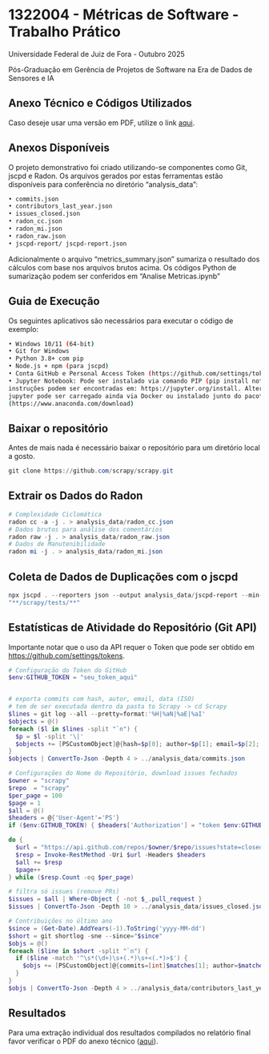 # 1322004 - Métricas de Software - Trabalho Prático

Universidade Federal de Juiz de Fora - Outubro 2025

Pós-Graduação em Gerência de Projetos de Software na Era de Dados de Sensores e IA

## Anexo Técnico e Códigos Utilizados

Caso deseje usar uma versão em PDF, utilize o link [aqui](https://github.com/guilhermercoelho-ctrl/Trabalho-Pos-Metricas/blob/main/1322004-2025.1-A%20-%20Anexo%20T%C3%A9cnico.pdf).

## Anexos Disponíveis

O projeto demonstrativo foi criado utilizando-se componentes como Git, jscpd e Radon.
Os arquivos gerados por estas ferramentas estão disponíveis para conferência no diretório
“analysis_data”:

```bash
• commits.json
• contributors_last_year.json
• issues_closed.json
• radon_cc.json
• radon_mi.json
• radon_raw.json
• jscpd-report/ jscpd-report.json
```

Adicionalmente o arquivo “metrics_summary.json” sumariza o resultado dos cálculos com
base nos arquivos brutos acima. Os códigos Python de sumarização podem ser conferidos
em “Analise Metricas.ipynb”

##  Guia de Execução

Os seguintes aplicativos são necessários para executar o código de exemplo:

```bash
• Windows 10/11 (64-bit)
• Git for Windows
• Python 3.8+ com pip
• Node.js + npm (para jscpd)
• Conta GitHub e Personal Access Token (https://github.com/settings/tokens.)
• Jupyter Notebook: Pode ser instalado via comando PIP (pip install notebook). Mais
instruções podem ser encontradas em: https://jupyter.org/install. Alternativamente o
jupyter pode ser carregado ainda via Docker ou instalado junto do pacote Anaconda
(https://www.anaconda.com/download)
```

## Baixar o repositório

Antes de mais nada é necessário baixar o repositório para um diretório local a gosto.

```powershell
git clone https://github.com/scrapy/scrapy.git
```


## Extrair os Dados do Radon

```powershell
# Complexidade Ciclomática
radon cc -a -j . > analysis_data/radon_cc.json
# Dados brutos para análise dos comentários
radon raw -j . > analysis_data/radon_raw.json
# Dados de Manutenibilidade
radon mi -j . > analysis_data/radon_mi.json
```

## Coleta de Dados de Duplicações com o jscpd

```powershell
npx jscpd . --reporters json --output analysis_data/jscpd-report --min-tokens 50 --ignore
"**/scrapy/tests/**"
```

## Estatísticas de Atividade do Repositório (Git API)

Importante notar que o uso da API requer o Token que pode ser obtido em https://github.com/settings/tokens.

```powershell
# Configuração do Token do GitHub
$env:GITHUB_TOKEN = "seu_token_aqui"


# exporta commits com hash, autor, email, data (ISO)
# tem de ser executada dentro da pasta to Scrapy -> cd Scrapy
$lines = git log --all --pretty=format:'%H|%aN|%aE|%aI'
$objects = @()
foreach ($l in $lines -split "`n") {
  $p = $l -split '\|'
  $objects += [PSCustomObject]@{hash=$p[0]; author=$p[1]; email=$p[2]; date=$p[3]}
}
$objects | ConvertTo-Json -Depth 4 > ../analysis_data/commits.json

# Configurações do Nome do Repositório, download issues fechados
$owner = "scrapy"
$repo  = "scrapy"
$per_page = 100
$page = 1
$all = @()
$headers = @{'User-Agent'='PS'}
if ($env:GITHUB_TOKEN) { $headers['Authorization'] = "token $env:GITHUB_TOKEN" }

do {
  $url = "https://api.github.com/repos/$owner/$repo/issues?state=closed&per_page=$per_page&page=$page"
  $resp = Invoke-RestMethod -Uri $url -Headers $headers
  $all += $resp
  $page++
} while ($resp.Count -eq $per_page)

# filtra só issues (remove PRs)
$issues = $all | Where-Object { -not $_.pull_request }
$issues | ConvertTo-Json -Depth 10 > ../analysis_data/issues_closed.json

# Contribuições no último ano
$since = (Get-Date).AddYears(-1).ToString('yyyy-MM-dd')
$short = git shortlog -sne --since="$since"
$objs = @()
foreach ($line in $short -split "`n") {
  if ($line -match '^\s*(\d+)\s+(.*)\s+<(.*)>$') {
    $objs += [PSCustomObject]@{commits=[int]$matches[1]; author=$matches[2]; email=$matches[3]}
  }
}
$objs | ConvertTo-Json -Depth 4 > ../analysis_data/contributors_last_year.json

```


## Resultados

Para uma extração individual dos resultados compilados no relatório final favor verificar o PDF do anexo técnico ([aqui](https://github.com/guilhermercoelho-ctrl/Trabalho-Pos-Metricas/blob/main/1322004-2025.1-A%20-%20Anexo%20T%C3%A9cnico.pdf)).
